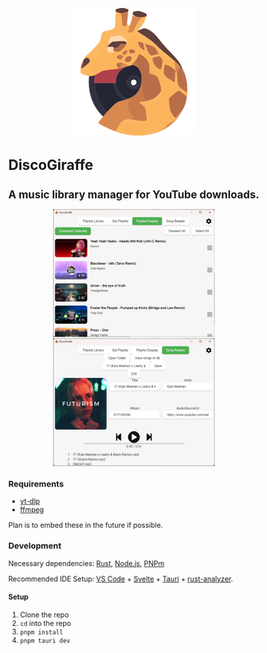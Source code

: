 <p align="center">
    <img src="./src-tauri/icons/Logo.png" height="256" style="">
</p>

# DiscoGiraffe

## A music library manager for YouTube downloads.

<p align="center" display="inline">
    <img height=256 src="./examples/pl_display.png">
    <img height=256 src="./examples/song_reader.png">
</p>

### Requirements

- [yt-dlp](https://github.com/yt-dlp/yt-dlp)
- [ffmpeg](https://ffmpeg.org/)

Plan is to embed these in the future if possible.

### Development

Necessary dependencies: [Rust](https://www.rust-lang.org/), [Node.js](https://nodejs.org/en), [PNPm](https://pnpm.io/)

Recommended IDE Setup:
[VS Code](https://code.visualstudio.com/) + [Svelte](https://marketplace.visualstudio.com/items?itemName=svelte.svelte-vscode) + [Tauri](https://marketplace.visualstudio.com/items?itemName=tauri-apps.tauri-vscode) + [rust-analyzer](https://marketplace.visualstudio.com/items?itemName=rust-lang.rust-analyzer).

#### Setup

1. Clone the repo
2. `cd` into the repo
3. `pnpm install`
4. `pnpm tauri dev`

